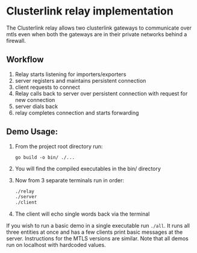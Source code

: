# Clusterlink relay implementation
The Clusterlink relay allows two clusterlink gateways to communicate over mtls even when both the gateways are in their private networks behind a firewall.

## Workflow
1. Relay starts listening for importers/exporters
2. server registers and maintains persistent connection
3. client requests to connect
4. Relay calls back to server over persistent connection with request for new connection
5. server dials back
6. relay completes connection and starts forwarding

## Demo Usage:

1. From the project root directory run:

    ```go build -o bin/ ./...```   

2. You will find the compiled executables in the bin/ directory

3. Now from 3 separate terminals run in order:

   ```sh
   ./relay
   ./server
   ./client
   ```

4. The client will echo single words back via the terminal

If you wish to run a basic demo in a single executable run ```./all```.  It runs all three entities at once and has a few clients print basic messages at the server. Instructions for the MTLS versions are similar. Note that all demos run on localhost with hardcoded values.
